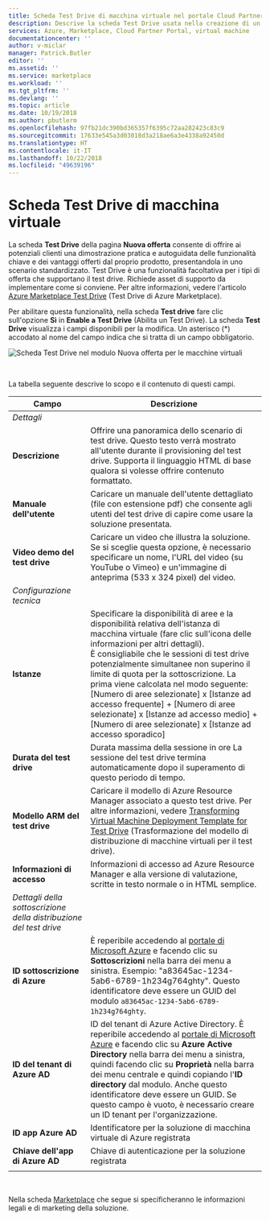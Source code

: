 ```yaml
---
title: Scheda Test Drive di macchina virtuale nel portale Cloud Partner per Azure Marketplace| Microsoft Docs
description: Descrive la scheda Test Drive usata nella creazione di un'offerta di macchina virtuale in Azure Marketplace.
services: Azure, Marketplace, Cloud Partner Portal, virtual machine
documentationcenter: ''
author: v-miclar
manager: Patrick.Butler
editor: ''
ms.assetid: ''
ms.service: marketplace
ms.workload: ''
ms.tgt_pltfrm: ''
ms.devlang: ''
ms.topic: article
ms.date: 10/19/2018
ms.author: pbutlerm
ms.openlocfilehash: 97fb21dc390bd365357f6395c72aa282423c83c9
ms.sourcegitcommit: 17633e545a3d03018d3a218ae6a3e4338a92450d
ms.translationtype: HT
ms.contentlocale: it-IT
ms.lasthandoff: 10/22/2018
ms.locfileid: "49639196"
---
```

# <a name="virtual-machine-test-drive-tab"></a>Scheda Test Drive di macchina virtuale

<!-- TD: The AMP tree needs a conceptual/business overview of Test Drive. I've deleted all the marketing fluff and most of overview from this topic.   See also https://azure.microsoft.com/blog/azure-marketplace-test-drive/ and https://github.com/Azure/AzureTestDrive/wiki/What-is-a-Test-Drive. --> 

La scheda **Test Drive** della pagina **Nuova offerta** consente di offrire ai potenziali clienti una dimostrazione pratica e autoguidata delle funzionalità chiave e dei vantaggi offerti dal proprio prodotto, presentandola in uno scenario standardizzato.  Test Drive è una funzionalità facoltativa per i tipi di offerta che supportano il test drive.  Richiede asset di supporto da implementare come si conviene.  Per altre informazioni, vedere l'articolo [Azure Marketplace Test Drive](https://azure.microsoft.com/blog/azure-marketplace-test-drive/) (Test Drive di Azure Marketplace).  <!--TD: Replace with migrated version of Test Drive article! -->

Per abilitare questa funzionalità, nella scheda **Test drive** fare clic sull'opzione **Sì** in **Enable a Test Drive** (Abilita un Test Drive).  La scheda **Test Drive** visualizza i campi disponibili per la modifica.  Un asterisco (*) accodato al nome del campo indica che si tratta di un campo obbligatorio.

![Scheda Test Drive nel modulo Nuova offerta per le macchine virtuali](./media/publishvm_007.png)

<br/>

La tabella seguente descrive lo scopo e il contenuto di questi campi.


|  **Campo**                |     **Descrizione**                                                          |
|  ---------                |     ---------------                                                          |
|  *Dettagli*   |  |
| **Descrizione**           | Offrire una panoramica dello scenario di test drive. Questo testo verrà mostrato all'utente durante il provisioning del test drive. Supporta il linguaggio HTML di base qualora si volesse offrire contenuto formattato.  |
| **Manuale dell'utente**           | Caricare un manuale dell'utente dettagliato (file con estensione pdf) che consente agli utenti del test drive di capire come usare la soluzione presentata.  |
| **Video demo del test drive** | Caricare un video che illustra la soluzione.  Se si sceglie questa opzione, è necessario specificare un nome, l'URL del video (su YouTube o Vimeo) e un'immagine di anteprima (533 x 324 pixel) del video. |
| *Configurazione tecnica* |  |
| **Istanze**             | Specificare la disponibilità di aree e la disponibilità relativa dell'istanza di macchina virtuale (fare clic sull'icona delle informazioni per altri dettagli).  <br/>È consigliabile che le sessioni di test drive potenzialmente simultanee non superino il limite di quota per la sottoscrizione.  La prima viene calcolata nel modo seguente: [Numero di aree selezionate] x [Istanze ad accesso frequente] + [Numero di aree selezionate] x [Istanze ad accesso medio] + [Numero di aree selezionate] x [Istanze ad accesso sporadico] |
| **Durata del test drive**   | Durata massima della sessione in ore La sessione del test drive termina automaticamente dopo il superamento di questo periodo di tempo.  |
|**Modello ARM del test drive**| Caricare il modello di Azure Resource Manager associato a questo test drive. Per altre informazioni, vedere [Transforming Virtual Machine Deployment Template for Test Drive](https://github.com/Azure/AzureTestDrive/wiki/Transforming-Virtual-Machine-Deployment-Template-for-Test-Drive) (Trasformazione del modello di distribuzione di macchine virtuali per il test drive). |
| **Informazioni di accesso**    | Informazioni di accesso ad Azure Resource Manager e alla versione di valutazione, scritte in testo normale o in HTML semplice. |
| *Dettagli della sottoscrizione della distribuzione del test drive* |  |
| **ID sottoscrizione di Azure** | È reperibile accedendo al [portale di Microsoft Azure](https://ms.portal.azure.com) e facendo clic su **Sottoscrizioni** nella barra dei menu a sinistra. Esempio: "a83645ac-1234-5ab6-6789-1h234g764ghty". Questo identificatore deve essere un GUID del modulo `a83645ac-1234-5ab6-6789-1h234g764ghty`.|
| **ID del tenant di Azure AD**    | ID del tenant di Azure Active Directory.  È reperibile accedendo al [portale di Microsoft Azure](https://ms.portal.azure.com) e facendo clic su **Azure Active Directory** nella barra dei menu a sinistra, quindi facendo clic su **Proprietà** nella barra dei menu centrale e quindi copiando l'**ID directory** dal modulo.  Anche questo identificatore deve essere un GUID.  Se questo campo è vuoto, è necessario creare un ID tenant per l'organizzazione. |
| **ID app Azure AD**       | Identificatore per la soluzione di macchina virtuale di Azure registrata  |
| **Chiave dell'app di Azure AD**      | Chiave di autenticazione per la soluzione registrata |
|  |  |

<br/>

Nella scheda [Marketplace](./cpp-marketplace-tab.md) che segue si specificheranno le informazioni legali e di marketing della soluzione.
